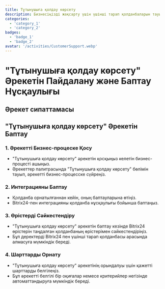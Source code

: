 ```yaml
---
title: Тұтынушыға қолдау көрсету
description: Бизнесіңізді жақсарту үшін үшінші тарап қолданбаларын тауып, біріктіріңіз.
categories: 
  - 'category_1'
  - 'category_2'
badges: 
  - 'badge_1'
  - 'badge_2'
avatar: '/activities/CustomerSupport.webp'
---
```

# "Тұтынушыға қолдау көрсету" Әрекетін Пайдалану және Баптау Нұсқаулығы

## Әрекет сипаттамасы

## **"Тұтынушыға қолдау көрсету" Әрекетін Баптау**

### 1. Әрекетті Бизнес-процеске Қосу
- "Тұтынушыға қолдау көрсету" әрекетін қосқыңыз келетін бизнес-процесті ашыңыз.
- Әрекеттер палитрасында "Тұтынушыға қолдау көрсету" бөлімін тауып, әрекетті бизнес-процесске сүйреңіз.

### 2. Интеграцияны Баптау
- Қолданба орнатылғаннан кейін, оның баптауларына өтіңіз.
- Bitrix24-пен интеграцияны қолданба нұсқаулығы бойынша баптаңыз.

### 3. Өрістерді Сәйкестендіру
- "Тұтынушыға қолдау көрсету" әрекетін баптау кезінде Bitrix24 өрістерін таңдалған қолданбаның өрістерімен сәйкестендіріңіз.
- Бұл деректерді Bitrix24 пен үшінші тарап қолданбасы арасында алмасуға мүмкіндік береді.

### 4. Шарттарды Орнату
- "Тұтынушыға қолдау көрсету" әрекетінің орындалуы үшін қажетті шарттарды белгілеңіз.
- Бұл әрекетті белгілі бір оқиғалар немесе критерийлер негізінде автоматтандыруға мүмкіндік береді.